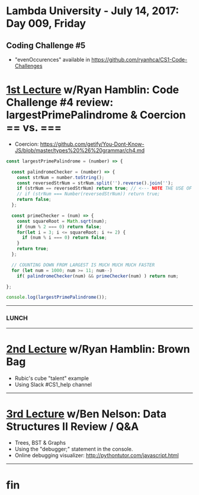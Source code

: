 # Lambda University - July 14, 2017: Day 009, Friday
## Coding Challenge #5
- "evenOccurences" available in https://github.com/ryanhca/CS1-Code-Challenges

# [1st Lecture](https://youtu.be/F0y2sJHQzzs) w/Ryan Hamblin: Code Challenge #4 review: largestPrimePalindrome & Coercion == vs. ===
- Coercion: https://github.com/getify/You-Dont-Know-JS/blob/master/types%20%26%20grammar/ch4.md

```js
const largestPrimePalindrome = (number) => {

  const palindromeChecker = (number) => {
    const strNum = number.toString();
    const reversedStrNum = strNum.split('').reverse().join('');
    if (strNum == reversedStrNum) return true; // <--- NOTE THE USE OF "==" (NOT "==="): COERCION
    // if (strNum === Number(reversedStrNum)) return true;
    return false;
  };

  const primeChecker = (num) => {
    const squareRoot = Math.sqrt(num);
    if (num % 2 === 0) return false;
    for(let i = 3; i <= squareRoot; i += 2) {
      if (num % i === 0) return false;
    }
    return true;
  };

  // COUNTING DOWN FROM LARGEST IS MUCH MUCH MUCH FASTER
  for (let num = 1000; num >= 11; num--)
    if( palindromeChecker(num) && primeChecker(num) ) return num;

};

console.log(largestPrimePalindrome());
```

***
### LUNCH
***

# [2nd Lecture](NO_VIDEO_POSTED) w/Ryan Hamblin: Brown Bag
- Rubic's cube "talent" example
- Using Slack #CS1_help channel

***

# [3rd Lecture](https://youtu.be/KhJ95GoKxK0) w/Ben Nelson: Data Structures II Review / Q&A
- Trees, BST & Graphs
- Using the "debugger;" statement in the console.
- Online debugging visualizer: http://pythontutor.com/javascript.html

***

# fin
